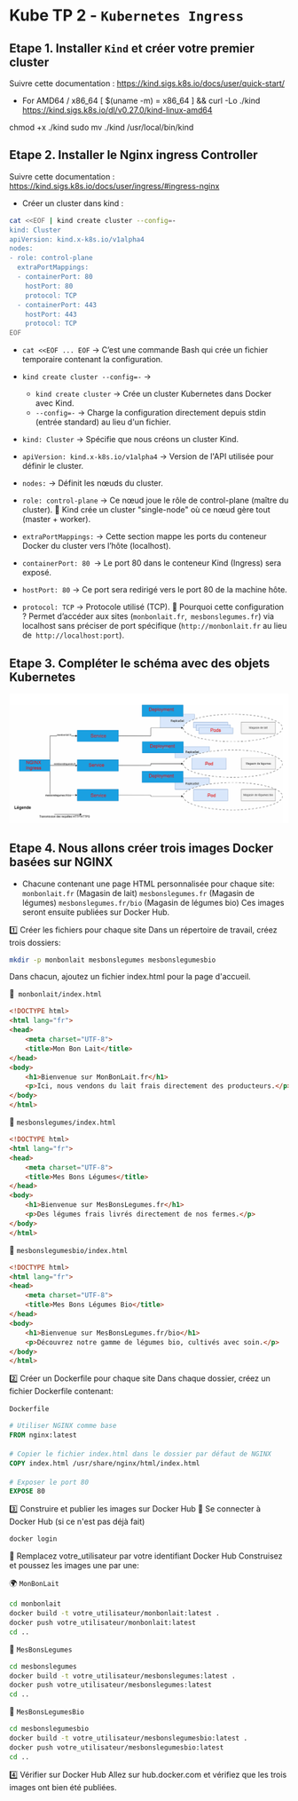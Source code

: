 # Kube TP 2 - `Kubernetes Ingress`

## Etape 1. Installer `Kind` et créer votre premier cluster 
Suivre cette documentation : https://kind.sigs.k8s.io/docs/user/quick-start/

- For AMD64 / x86_64
[ $(uname -m) = x86_64 ] && curl -Lo ./kind https://kind.sigs.k8s.io/dl/v0.27.0/kind-linux-amd64

chmod +x ./kind
sudo mv ./kind /usr/local/bin/kind

## Etape 2.  Installer le Nginx ingress Controller 
Suivre cette documentation : https://kind.sigs.k8s.io/docs/user/ingress/#ingress-nginx 

- Créer un cluster dans kind :
```bash
cat <<EOF | kind create cluster --config=-
kind: Cluster
apiVersion: kind.x-k8s.io/v1alpha4
nodes:
- role: control-plane
  extraPortMappings:
  - containerPort: 80
    hostPort: 80
    protocol: TCP
  - containerPort: 443
    hostPort: 443
    protocol: TCP
EOF
```
- `cat <<EOF ... EOF` → C’est une commande Bash qui crée un fichier temporaire contenant la configuration.
- `kind create cluster --config=-` →
    - `kind create cluster` → Crée un cluster Kubernetes dans Docker avec Kind.
    - `--config=-` → Charge la configuration directement depuis stdin (entrée standard) au lieu d'un fichier.
- `kind: Cluster` → Spécifie que nous créons un cluster Kind.
- `apiVersion: kind.x-k8s.io/v1alpha4` → Version de l'API utilisée pour définir le cluster.
- `nodes:` → Définit les nœuds du cluster.
- `role: control-plane` → Ce nœud joue le rôle de control-plane (maître du cluster).
📌 Kind crée un cluster "single-node" où ce nœud gère tout (master + worker).

- `extraPortMappings:` → Cette section mappe les ports du conteneur Docker du cluster vers l’hôte (localhost).
- `containerPort: 80 `→ Le port 80 dans le conteneur Kind (Ingress) sera exposé.
- `hostPort: 80` → Ce port sera redirigé vers le port 80 de la machine hôte.
- `protocol: TCP` → Protocole utilisé (TCP).
📌 Pourquoi cette configuration ?
Permet d’accéder aux sites (`monbonlait.fr`,` mesbonslegumes.fr`) via localhost sans préciser de port spécifique (`http://monbonlait.fr` au lieu de` http://localhost:port`).

## Etape 3. Compléter le schéma avec des objets Kubernetes
![alt text](image.png)

## Etape 4. Nous allons créer trois images Docker basées sur NGINX
- Chacune contenant une page HTML personnalisée pour chaque site:
`monbonlait.fr` (Magasin de lait)
`mesbonslegumes.fr` (Magasin de légumes)
`mesbonslegumes.fr/bio` (Magasin de légumes bio)
Ces images seront ensuite publiées sur Docker Hub.

1️⃣ Créer les fichiers pour chaque site
Dans un répertoire de travail, créez trois dossiers:
```bash
mkdir -p monbonlait mesbonslegumes mesbonslegumesbio

```
Dans chacun, ajoutez un fichier index.html pour la page d'accueil.

🔹` monbonlait/index.html`
```html
<!DOCTYPE html>
<html lang="fr">
<head>
    <meta charset="UTF-8">
    <title>Mon Bon Lait</title>
</head>
<body>
    <h1>Bienvenue sur MonBonLait.fr</h1>
    <p>Ici, nous vendons du lait frais directement des producteurs.</p>
</body>
</html>

```
🔹 `mesbonslegumes/index.html`

```html
<!DOCTYPE html>
<html lang="fr">
<head>
    <meta charset="UTF-8">
    <title>Mes Bons Légumes</title>
</head>
<body>
    <h1>Bienvenue sur MesBonsLegumes.fr</h1>
    <p>Des légumes frais livrés directement de nos fermes.</p>
</body>
</html>
```
🔹 `mesbonslegumesbio/index.html`
```html
<!DOCTYPE html>
<html lang="fr">
<head>
    <meta charset="UTF-8">
    <title>Mes Bons Légumes Bio</title>
</head>
<body>
    <h1>Bienvenue sur MesBonsLegumes.fr/bio</h1>
    <p>Découvrez notre gamme de légumes bio, cultivés avec soin.</p>
</body>
</html>

```
2️⃣ Créer un Dockerfile pour chaque site
Dans chaque dossier, créez un fichier Dockerfile contenant:

`Dockerfile`
```dockerfile
# Utiliser NGINX comme base
FROM nginx:latest

# Copier le fichier index.html dans le dossier par défaut de NGINX
COPY index.html /usr/share/nginx/html/index.html

# Exposer le port 80
EXPOSE 80

```
3️⃣ Construire et publier les images sur Docker Hub
🔹 Se connecter à Docker Hub (si ce n'est pas déjà fait)
```bash
docker login
```
🔹 Remplacez votre_utilisateur par votre identifiant Docker Hub
Construisez et poussez les images une par une:

🌍 `MonBonLait`
```bash
cd monbonlait
docker build -t votre_utilisateur/monbonlait:latest .
docker push votre_utilisateur/monbonlait:latest
cd ..
```

🥦 `MesBonsLegumes`

```bash
cd mesbonslegumes
docker build -t votre_utilisateur/mesbonslegumes:latest .
docker push votre_utilisateur/mesbonslegumes:latest
cd ..
```
🍃 `MesBonsLegumesBio`
```bash
cd mesbonslegumesbio
docker build -t votre_utilisateur/mesbonslegumesbio:latest .
docker push votre_utilisateur/mesbonslegumesbio:latest
cd ..
```
4️⃣ Vérifier sur Docker Hub
Allez sur hub.docker.com et vérifiez que les trois images ont bien été publiées.